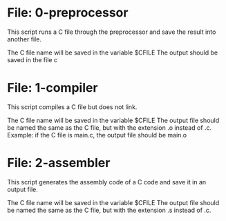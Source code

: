 # File: 0-preprocessor
This script runs a C file through the preprocessor and save the result into another file.

The C file name will be saved in the variable $CFILE
The output should be saved in the file c
# File: 1-compiler
This script compiles a C file but does not link.

The C file name will be saved in the variable $CFILE
The output file should be named the same as the C file, but with the extension .o instead of .c.
Example: if the C file is main.c, the output file should be main.o
# File: 2-assembler
This script generates the assembly code of a C code and save it in an output file.

The C file name will be saved in the variable $CFILE
The output file should be named the same as the C file, but with the extension .s instead of .c.
